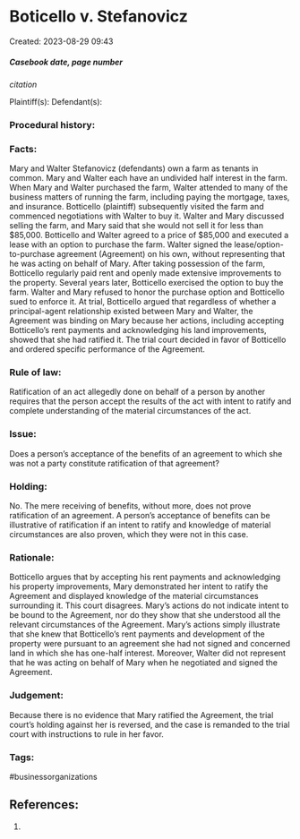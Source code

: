 # Boticello v. Stefanovicz
Created: 2023-08-29 09:43

##### Casebook date, page number
*citation*

Plaintiff(s):
Defendant(s):

### Procedural history:

### Facts:
Mary and Walter Stefanovicz (defendants) own a farm as tenants in common. Mary and Walter each have an undivided half interest in the farm. When Mary and Walter purchased the farm, Walter attended to many of the business matters of running the farm, including paying the mortgage, taxes, and insurance. Botticello (plaintiff) subsequently visited the farm and commenced negotiations with Walter to buy it. Walter and Mary discussed selling the farm, and Mary said that she would not sell it for less than $85,000. Botticello and Walter agreed to a price of $85,000 and executed a lease with an option to purchase the farm. Walter signed the lease/option-to-purchase agreement (Agreement) on his own, without representing that he was acting on behalf of Mary. After taking possession of the farm, Botticello regularly paid rent and openly made extensive improvements to the property. Several years later, Botticello exercised the option to buy the farm. Walter and Mary refused to honor the purchase option and Botticello sued to enforce it. At trial, Botticello argued that regardless of whether a principal-agent relationship existed between Mary and Walter, the Agreement was binding on Mary because her actions, including accepting Botticello’s rent payments and acknowledging his land improvements, showed that she had ratified it. The trial court decided in favor of Botticello and ordered specific performance of the Agreement.

### Rule of law:
Ratification of an act allegedly done on behalf of a person by another requires that the person accept the results of the act with intent to ratify and complete understanding of the material circumstances of the act.

### Issue:
Does a person’s acceptance of the benefits of an agreement to which she was not a party constitute ratification of that agreement?

### Holding:
No. The mere receiving of benefits, without more, does not prove ratification of an agreement. A person’s acceptance of benefits can be illustrative of ratification if an intent to ratify and knowledge of material circumstances are also proven, which they were not in this case. 

### Rationale:
Botticello argues that by accepting his rent payments and acknowledging his property improvements, Mary demonstrated her intent to ratify the Agreement and displayed knowledge of the material circumstances surrounding it. This court disagrees. Mary’s actions do not indicate intent to be bound to the Agreement, nor do they show that she understood all the relevant circumstances of the Agreement. Mary’s actions simply illustrate that she knew that Botticello’s rent payments and development of the property were pursuant to an agreement she had not signed and concerned land in which she has one-half interest. Moreover, Walter did not represent that he was acting on behalf of Mary when he negotiated and signed the Agreement.

### Judgement:
 Because there is no evidence that Mary ratified the Agreement, the trial court’s holding against her is reversed, and the case is remanded to the trial court with instructions to rule in her favor.

### Tags:
#businessorganizations 


## References:

1. 